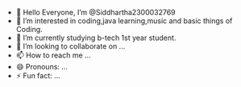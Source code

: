 - 👋 Hello Everyone, I’m @Siddhartha2300032769
- 👀 I’m interested in coding,java learning,music and basic things of Coding.
- 🌱 I’m currently studying b-tech 1st year student.
- 💞️ I’m looking to collaborate on ...
- 📫 How to reach me ...
- 😄 Pronouns: ...
- ⚡ Fun fact: ...

<!---
Siddhartha2300032769/Siddhartha2300032769 is a ✨ special ✨ repository because its `README.md` (this file) appears on your GitHub profile.
You can click the Preview link to take a look at your changes.
--->
